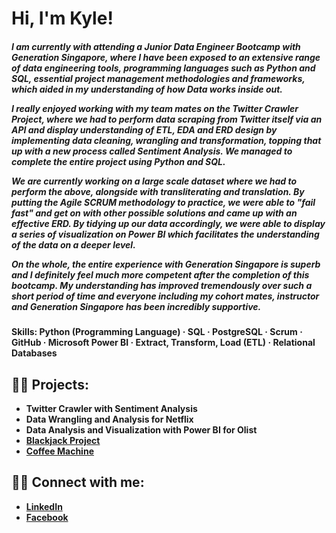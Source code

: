 <h1>Hi, I'm Kyle! <br/></h1>
<h5>I am currently with attending a Junior Data Engineer Bootcamp with Generation Singapore, where I have been exposed to an extensive range of data engineering tools, programming languages such as Python and SQL, essential project management methodologies and frameworks, which aided in my understanding of how Data works inside out. 

I really enjoyed working with my team mates on the Twitter Crawler Project, where we had to perform data scraping from Twitter itself via an API and display understanding of ETL, EDA and ERD design by implementing data cleaning, wrangling and transformation, topping that up with a new process called Sentiment Analysis. We managed to complete the entire project using Python and SQL.

We are currently working on a large scale dataset where we had to perform the above, alongside with transliterating and translation. By putting the Agile SCRUM methodology to practice, we were able to "fail fast" and get on with other possible solutions and came up with an effective ERD. By tidying up our data accordingly, we were able to display a series of visualization on Power BI which facilitates the understanding of the data on a deeper level.

On the whole, the entire experience with Generation Singapore is superb and I definitely feel much more competent after the completion of this bootcamp. My understanding has improved tremendously over such a short period of time and everyone including my cohort mates, instructor and Generation Singapore has been incredibly supportive.</h5>

<h4>Skills: Python (Programming Language) · SQL · PostgreSQL · Scrum · GitHub · Microsoft Power BI · Extract, Transform, Load (ETL) · Relational Databases </h4>


<h2>👨‍💻 Projects:</h2>

- <b>Twitter Crawler with Sentiment Analysis</b>
- <b>Data Wrangling and Analysis for Netflix</b>
- <b>Data Analysis and Visualization with Power BI for Olist</b>
- <b>[Blackjack Project](https://replit.com/@KyleLua/blackjack-project#main.py)</b>
- <b>[Coffee Machine](https://replit.com/@KyleLua/CoffeeMachine)</b>

<h2>👨‍💻 Connect with me:</h2>

- <b>[LinkedIn](https://www.linkedin.com/in/kyle-lua-1a8415210/)</b>
- <b>[Facebook](https://www.facebook.com/kyle.lualua/)</b>
